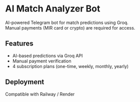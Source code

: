 # AI Match Analyzer Bot

AI-powered Telegram bot for match predictions using Groq.  
Manual payments (MIR card or crypto) are required for access.

## Features
- AI-based predictions via Groq API
- Manual payment verification
- 4 subscription plans (one-time, weekly, monthly, yearly)

## Deployment
Compatible with Railway / Render
